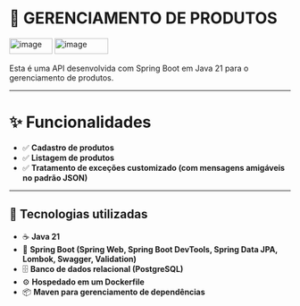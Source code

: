 # 📑 GERENCIAMENTO DE PRODUTOS 

<img width="77" height="28" alt="image" src="https://github.com/user-attachments/assets/b07e00d1-fcec-41d1-8904-62f338fced57" />
<img width="96" height="28" alt="image" src="https://github.com/user-attachments/assets/b54edcb1-472f-41e8-bc75-f9fa2303f4dc" />

Esta é uma API desenvolvida com Spring Boot em Java 21 para o gerenciamento de produtos.

---

# ✨ Funcionalidades
- ✅ **Cadastro de produtos**
- ✅ **Listagem de produtos**
- ✅ **Tratamento de exceções customizado (com mensagens amigáveis no padrão JSON)**



---
## 🚀 Tecnologias utilizadas

- ☕ **Java 21**
- 🌱 **Spring Boot (Spring Web, Spring Boot DevTools, Spring Data JPA, Lombok, Swagger, Validation)**
- 🗄️ **Banco de dados relacional (PostgreSQL)**
- ⚙️ **Hospedado em um Dockerfile**
- 📦 **Maven para gerenciamento de dependências**

